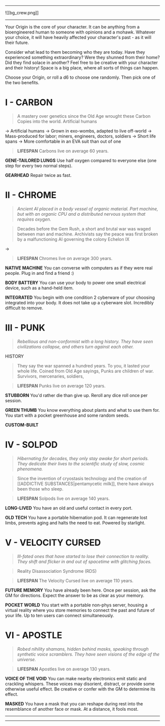 
---

![[bg_crew.png]]

---

Your Origin is the core of your character. It can be anything from a bioengineered human to someone with opinions and a mohawk. Whatever your choice, it will have heavily affected your character's past - as it will their future.

Consider what lead to them becoming who they are today. Have they experienced something extraordinary? Were they shunned from their home? Did they find solace in another?
Feel free to be creative with your character and their history! Space is a big place, where all sorts of things can happen.

Choose your Origin, or roll a d6 to choose one randomly. Then pick one of the two benefits.


# I - CARBON

> A mastery over genetics since the Old Age wrought these Carbon Copies into the world. Artificial humans






-> Artificial humans
-> Grown in exo-wombs, adapted to live off-world
-> Mass-produced for labor; miners, engineers, doctors, soldiers
-> Short life spans
-> More comfortable in an EVA suit than out of one


>**LIFESPAN**
 Carbons live on average 60 years.

**GENE-TAILORED LUNGS**
Use half oxygen compared to everyone else (one step for every two normal steps).

**GEARHEAD**
Repair twice as fast.


# II - CHROME
> *Ancient AI placed in a body vessel of organic material. Part machine, but with an organic CPU and a distributed nervous system that requires oxygen.*


> Decades before the Gem Rush, a short and brutal war was waged between man and machine. Archivists say the peace was first broken by a malfunctioning AI governing the colony Echelon IX






-> 


>**LIFESPAN**
 Chromes live on average 300 years.

**NATIVE MACHINE**
You can converse with computers as if they were real people. Plug in and find a friend :)

**BODY BATTERY**
You can use your body to power one small electrical device, such as a hand-held item.

**INTEGRATED**
You begin with one condition 2 cyberware of your choosing integrated into your body. It does not take up a cyberware slot. Incredibly difficult to remove.


# III - PUNK

> *Rebellious and non-conformist with a long history. They have seen civilizations collapse, and others turn against each other.*

HISTORY

> They say the war spanned a hundred years. To you, it lasted your whole life.
> Coined from Old Age sayings, Punks are children of war. Survivors, mercenaries, soldiers, 
>

>**LIFESPAN**
 Punks live on average 120 years.

**STUBBORN**
You'd rather die than give up. Reroll any dice roll once per session.

**GREEN THUMB**
You know everything about plants and what to use them for. You start with a pocket greenhouse and some random seeds.

**CUSTOM-BUILT**


# IV - SOLPOD
> *Hibernating for decades, they only stay awake for short periods. They dedicate their lives to the scientific study of slow, cosmic phenomena.*


> Since the invention of cryostasis technology and the creation of [[ADDICTIVE SUBSTANCES|pentamycetic milk]], there have always been those who sleep. 

>**LIFESPAN**
 Solpods live on average 140 years.


**LONG-LIVED**
You have an old and useful contact in every port.

**OLD TECH**
You have a portable hibernation pod. It can regenerate lost limbs, prevents aging and halts the need to eat. Powered by starlight.


# V - VELOCITY CURSED
> *Ill-fated ones that have started to lose their connection to reality. They shift and flicker in and out of spacetime with glitching faces.*


> Reality Disassociation Syndrome (RDS) 
>
>




>**LIFESPAN**
 The Velocity Cursed live on average 110 years.

**FUTURE MEMORY**
You have already been here. Once per session, ask the GM for directions. Expect the answer to be as clear as your memory.

**POCKET WORLD**
You start with a portable non-phys server, housing a virtual reality where you store memories to connect the past and future of your life. Up to ten users can connect simultaneously.


# VI - APOSTLE
> *Robed nihility shamans, hidden behind masks, speaking through synthetic voice scramblers. They have seen visions of the edge of the universe.*


>**LIFESPAN**
 Apostles live on average 130 years.

**VOICE OF THE VOID**
You can make nearby electronics emit static and crackling whispers. These voices may disorient, distract, or provide some otherwise useful effect. Be creative or confer with the GM to determine its effect.

**MASKED**
You have a mask that you can reshape during rest into the resemblance of another face or mask. At a distance, it fools most.


---
---
